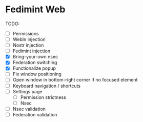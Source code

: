 # Fedimint Web

TODO:
- [ ] Permissions
- [ ] Webln injection
- [ ] Nostr injection
- [ ] Fedimint injection
- [x] Bring-your-own nsec
- [x] Federation switching
- [x] Functionalize popup
- [ ] Fix window positioning
- [ ] Open window in bottom-right corner if no focused element
- [ ] Keyboard navigation / shortcuts
- [ ] Settings page
    - [ ] Permission strictness
    - [ ] Nsec

- [ ] Nsec validation
- [ ] Federation validation
